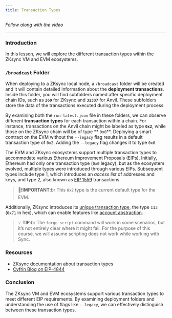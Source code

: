 ```yaml
---
title: Transaction Types
---
```


_Follow along with the video_

---

### Introduction

In this lesson, we will explore the different transaction types within the ZKsync VM and EVM ecosystems.

### `/broadcast` Folder

When deploying to a ZKsync local node, a `/broadcast` folder will be created and it will contain detailed information about the **deployment transactions**. Inside this folder, you will find subfolders named after specific deployment chain IDs, such as **`260`** for ZKsync and **`31337`** for Anvil. These subfolders store the data of the transactions executed during the deployment process.

By examining both the `run-latest.json` file in these folders, we can observe different **transaction types** for each transaction within a chain. For instance, transactions on the Anvil chain might be labeled as type **`0x2`**, while those on the ZKsync chain will be of type ** `0x0`**. Deploying a smart contract on the EVM without the `--legacy` flag results in a default transaction type of `0x2`. Adding the `--legacy` flag changes it to type `0x0`.

The EVM and ZKsync ecosystems support multiple transaction types to accommodate various Ethereum Improvement Proposals (EIPs). Initially, Ethereum had only one transaction type (`0x0` legacy), but as the ecosystem evolved, multiple types were introduced through various EIPs. Subsequent types include type 1, which introduces an _access list_ of addresses and keys, and type 2, also known as [EIP 1559](https://eips.ethereum.org/EIPS/eip-1559) transactions.

> 👀❗**IMPORTANT**:br
> This `0x2` type is the current default type for the EVM.

Additionally, ZKsync introduces its [unique transaction type](https://docs.zksync.io/zk-stack/concepts/transaction-lifecycle#eip-712-0x71), the type `113` (`0x71` in hex), which can enable features like [account abstraction](https://docs.zksync.io/build/developer-reference/account-abstraction/).

> 💡 **TIP**:br
> The `forge script` command will work in some scenarios, but it’s not entirely clear where it might fail. For the purpose of this course, we will assume scripting does not work while working with Sync.

### Resources

- [ZKsync documentation](https://docs.zksync.io/zk-stack/concepts/transaction-lifecycle#transaction-types) about transaction types
- [Cyfrin Blog on EIP-4844](https://www.cyfrin.io/blog/what-is-eip-4844-proto-danksharding-and-blob-transactions)

### Conclusion

The ZKsync VM and EVM ecosystems support various transaction types to meet different EIP requirements. By examining deployment folders and understanding the use of flags like `--legacy`, we can effectively distinguish between these transaction types.
